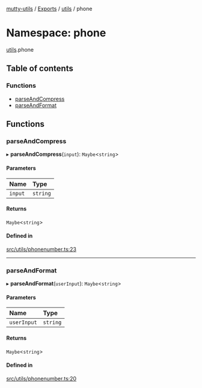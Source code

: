 [mutty-utils](../README.md) / [Exports](../modules.md) / [utils](utils.md) / phone

# Namespace: phone

[utils](utils.md).phone

## Table of contents

### Functions

- [parseAndCompress](utils.phone.md#parseandcompress)
- [parseAndFormat](utils.phone.md#parseandformat)

## Functions

### parseAndCompress

▸ **parseAndCompress**(`input`): `Maybe`<`string`\>

#### Parameters

| Name | Type |
| :------ | :------ |
| `input` | `string` |

#### Returns

`Maybe`<`string`\>

#### Defined in

[src/utils/phonenumber.ts:23](https://github.com/jonlaing/mutty-utils/blob/d7d0eb8/src/utils/phonenumber.ts#L23)

___

### parseAndFormat

▸ **parseAndFormat**(`userInput`): `Maybe`<`string`\>

#### Parameters

| Name | Type |
| :------ | :------ |
| `userInput` | `string` |

#### Returns

`Maybe`<`string`\>

#### Defined in

[src/utils/phonenumber.ts:20](https://github.com/jonlaing/mutty-utils/blob/d7d0eb8/src/utils/phonenumber.ts#L20)
